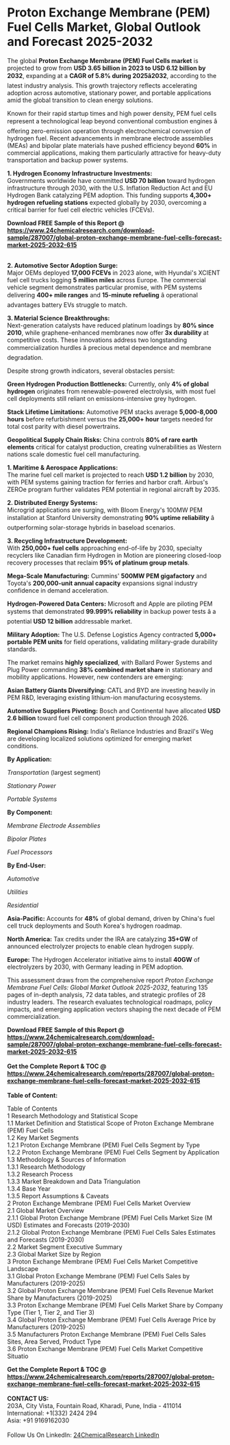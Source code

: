 <h1>Proton Exchange Membrane (PEM) Fuel Cells Market, Global Outlook and Forecast 2025-2032</h1><p>The global <strong>Proton Exchange Membrane (PEM) Fuel Cells market</strong> is projected to grow from <strong>USD 3.65 billion in 2023 to USD 6.12 billion by 2032</strong>, expanding at a <strong>CAGR of 5.8% during 2025â2032</strong>, according to the latest industry analysis. This growth trajectory reflects accelerating adoption across automotive, stationary power, and portable applications amid the global transition to clean energy solutions.</p><p>Known for their rapid startup times and high power density, PEM fuel cells represent a technological leap beyond conventional combustion engines â offering zero-emission operation through electrochemical conversion of hydrogen fuel. Recent advancements in membrane electrode assemblies (MEAs) and bipolar plate materials have pushed efficiency beyond <strong>60%</strong> in commercial applications, making them particularly attractive for heavy-duty transportation and backup power systems.</p><p><strong>1. Hydrogen Economy Infrastructure Investments:</strong><br>
Governments worldwide have committed <strong>USD 70 billion</strong> toward hydrogen infrastructure through 2030, with the U.S. Inflation Reduction Act and EU Hydrogen Bank catalyzing PEM adoption. This funding supports <strong>4,300+ hydrogen refueling stations</strong> expected globally by 2030, overcoming a critical barrier for fuel cell electric vehicles (FCEVs).</p><div><b>Download FREE Sample of this Report @ 
            <a href="https://www.24chemicalresearch.com/download-sample/287007/global-proton-exchange-membrane-fuel-cells-forecast-market-2025-2032-615">
            https://www.24chemicalresearch.com/download-sample/287007/global-proton-exchange-membrane-fuel-cells-forecast-market-2025-2032-615</a></b></div><br><p><strong>2. Automotive Sector Adoption Surge:</strong><br>
Major OEMs deployed <strong>17,000 FCEVs</strong> in 2023 alone, with Hyundai's XCIENT fuel cell trucks logging <strong>5 million miles</strong> across Europe. The commercial vehicle segment demonstrates particular promise, with PEM systems delivering <strong>400+ mile ranges</strong> and <strong>15-minute refueling</strong> â operational advantages battery EVs struggle to match.</p><p><strong>3. Material Science Breakthroughs:</strong><br>
Next-generation catalysts have reduced platinum loadings by <strong>80% since 2010</strong>, while graphene-enhanced membranes now offer <strong>3x durability</strong> at competitive costs. These innovations address two longstanding commercialization hurdles â precious metal dependence and membrane degradation.</p><p>Despite strong growth indicators, several obstacles persist:</p><p><strong>Green Hydrogen Production Bottlenecks:</strong> Currently, only <strong>4% of global hydrogen</strong> originates from renewable-powered electrolysis, with most fuel cell deployments still reliant on emissions-intensive grey hydrogen.</p><p><strong>Stack Lifetime Limitations:</strong> Automotive PEM stacks average <strong>5,000-8,000 hours</strong> before refurbishment versus the <strong>25,000+ hour</strong> targets needed for total cost parity with diesel powertrains.</p><p><strong>Geopolitical Supply Chain Risks:</strong> China controls <strong>80% of rare earth elements</strong> critical for catalyst production, creating vulnerabilities as Western nations scale domestic fuel cell manufacturing.</p><p><strong>1. Maritime &amp; Aerospace Applications:</strong><br>
The marine fuel cell market is projected to reach <strong>USD 1.2 billion</strong> by 2030, with PEM systems gaining traction for ferries and harbor craft. Airbus's ZEROe program further validates PEM potential in regional aircraft by 2035.</p><p><strong>2. Distributed Energy Systems:</strong><br>
Microgrid applications are surging, with Bloom Energy's 100MW PEM installation at Stanford University demonstrating <strong>90% uptime reliability</strong> â outperforming solar-storage hybrids in baseload scenarios.</p><p><strong>3. Recycling Infrastructure Development:</strong><br>
With <strong>250,000+ fuel cells</strong> approaching end-of-life by 2030, specialty recyclers like Canadian firm Hydrogen in Motion are pioneering closed-loop recovery processes that reclaim <strong>95% of platinum group metals</strong>.</p><p><strong>Mega-Scale Manufacturing:</strong> Cummins' <strong>500MW PEM gigafactory</strong> and Toyota's <strong>200,000-unit annual capacity</strong> expansions signal industry confidence in demand acceleration.</p><p><strong>Hydrogen-Powered Data Centers:</strong> Microsoft and Apple are piloting PEM systems that demonstrated <strong>99.999% reliability</strong> in backup power tests â a potential <strong>USD 12 billion</strong> addressable market.</p><p><strong>Military Adoption:</strong> The U.S. Defense Logistics Agency contracted <strong>5,000+ portable PEM units</strong> for field operations, validating military-grade durability standards.</p><p>The market remains <strong>highly specialized</strong>, with Ballard Power Systems and Plug Power commanding <strong>38% combined market share</strong> in stationary and mobility applications. However, new contenders are emerging:</p><p><strong>Asian Battery Giants Diversifying:</strong> CATL and BYD are investing heavily in PEM R&amp;D, leveraging existing lithium-ion manufacturing ecosystems.</p><p><strong>Automotive Suppliers Pivoting:</strong> Bosch and Continental have allocated <strong>USD 2.6 billion</strong> toward fuel cell component production through 2026.</p><p><strong>Regional Champions Rising:</strong> India's Reliance Industries and Brazil's Weg are developing localized solutions optimized for emerging market conditions.</p><p><strong>By Application:</strong></p><p><em>Transportation</em> (largest segment)</p><p><em>Stationary Power</em></p><p><em>Portable Systems</em></p><p><strong>By Component:</strong></p><p><em>Membrane Electrode Assemblies</em></p><p><em>Bipolar Plates</em></p><p><em>Fuel Processors</em></p><p><strong>By End-User:</strong></p><p><em>Automotive</em></p><p><em>Utilities</em></p><p><em>Residential</em></p><p><strong>Asia-Pacific:</strong> Accounts for <strong>48%</strong> of global demand, driven by China's fuel cell truck deployments and South Korea's hydrogen roadmap.</p><p><strong>North America:</strong> Tax credits under the IRA are catalyzing <strong>35+GW</strong> of announced electrolyzer projects to enable clean hydrogen supply.</p><p><strong>Europe:</strong> The Hydrogen Accelerator initiative aims to install <strong>40GW</strong> of electrolyzers by 2030, with Germany leading in PEM adoption.</p><p>This assessment draws from the comprehensive report <em>Proton Exchange Membrane Fuel Cells: Global Market Outlook 2025-2032</em>, featuring 135 pages of in-depth analysis, 72 data tables, and strategic profiles of 28 industry leaders. The research evaluates technological roadmaps, policy impacts, and emerging application vectors shaping the next decade of PEM commercialization.</p><div><b>Download FREE Sample of this Report @ 
            <a href="https://www.24chemicalresearch.com/download-sample/287007/global-proton-exchange-membrane-fuel-cells-forecast-market-2025-2032-615">
            https://www.24chemicalresearch.com/download-sample/287007/global-proton-exchange-membrane-fuel-cells-forecast-market-2025-2032-615</a></b></div><br><div><b>Get the Complete Report & TOC @ 
            <a href="https://www.24chemicalresearch.com/reports/287007/global-proton-exchange-membrane-fuel-cells-forecast-market-2025-2032-615">
            https://www.24chemicalresearch.com/reports/287007/global-proton-exchange-membrane-fuel-cells-forecast-market-2025-2032-615</a></b></div><br>
            <b>Table of Content:</b><p>Table of Contents<br />
1 Research Methodology and Statistical Scope<br />
1.1 Market Definition and Statistical Scope of Proton Exchange Membrane (PEM) Fuel Cells<br />
1.2 Key Market Segments<br />
1.2.1 Proton Exchange Membrane (PEM) Fuel Cells Segment by Type<br />
1.2.2 Proton Exchange Membrane (PEM) Fuel Cells Segment by Application<br />
1.3 Methodology & Sources of Information<br />
1.3.1 Research Methodology<br />
1.3.2 Research Process<br />
1.3.3 Market Breakdown and Data Triangulation<br />
1.3.4 Base Year<br />
1.3.5 Report Assumptions & Caveats<br />
2 Proton Exchange Membrane (PEM) Fuel Cells Market Overview<br />
2.1 Global Market Overview<br />
2.1.1 Global Proton Exchange Membrane (PEM) Fuel Cells Market Size (M USD) Estimates and Forecasts (2019-2030)<br />
2.1.2 Global Proton Exchange Membrane (PEM) Fuel Cells Sales Estimates and Forecasts (2019-2030)<br />
2.2 Market Segment Executive Summary<br />
2.3 Global Market Size by Region<br />
3 Proton Exchange Membrane (PEM) Fuel Cells Market Competitive Landscape<br />
3.1 Global Proton Exchange Membrane (PEM) Fuel Cells Sales by Manufacturers (2019-2025)<br />
3.2 Global Proton Exchange Membrane (PEM) Fuel Cells Revenue Market Share by Manufacturers (2019-2025)<br />
3.3 Proton Exchange Membrane (PEM) Fuel Cells Market Share by Company Type (Tier 1, Tier 2, and Tier 3)<br />
3.4 Global Proton Exchange Membrane (PEM) Fuel Cells Average Price by Manufacturers (2019-2025)<br />
3.5 Manufacturers Proton Exchange Membrane (PEM) Fuel Cells Sales Sites, Area Served, Product Type<br />
3.6 Proton Exchange Membrane (PEM) Fuel Cells Market Competitive Situatio</p><div><b>Get the Complete Report & TOC @ 
            <a href="https://www.24chemicalresearch.com/reports/287007/global-proton-exchange-membrane-fuel-cells-forecast-market-2025-2032-615">
            https://www.24chemicalresearch.com/reports/287007/global-proton-exchange-membrane-fuel-cells-forecast-market-2025-2032-615</a></b></div><br><b>CONTACT US:</b><br>
            203A, City Vista, Fountain Road, Kharadi, Pune, India - 411014<br>
            International: +1(332) 2424 294<br>
            Asia: +91 9169162030 <br><br>
            Follow Us On LinkedIn: <a href="https://www.linkedin.com/company/24chemicalresearch/">24ChemicalResearch LinkedIn</a>